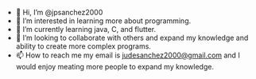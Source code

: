 - 👋 Hi, I’m @jpsanchez2000
- 👀 I’m interested in learning more about programming.
- 🌱 I’m currently learning java, C, and flutter.
- 💞️ I’m looking to collaborate with others and expand my knowledge and ability to create more complex programs.
- 📫 How to reach me my email is judesanchez2000@gmail.com and I would enjoy meating more people to expand my knowledge.

<!---
jpsanchez2000/jpsanchez2000 is a ✨ special ✨ repository because its `README.md` (this file) appears on your GitHub profile.
You can click the Preview link to take a look at your changes.
--->
